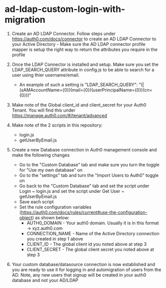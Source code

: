 # ad-ldap-custom-login-with-migration


1. Create an AD LDAP Connector. Follow steps under https://auth0.com/docs/connector to create an AD LDAP Connector to your Active Directory
        - Make sure the AD LDAP connector profile mapper is setup the right way to return the attributes you require in the profile
2. Once the LDAP Connector is installed and setup. Make sure you set the LDAP_SEARCH_QUERY attribute in config.js to be able to search for a user using thier username/email.
    - An example of such a setting is "LDAP_SEARCH_QUERY": "(|(sAMAccountName={0})(mail={0})(userPrincipalName={0})(cn={0}))"
3. Make note of the Global client_id and client_secret for your Auth0 Tenant. You will find this under https://manage.auth0.com/#/tenant/advanced

4. Make note of the 2 scripts in this repository:
    - login.js
    - getUserByEmail.js

5. Create a new Database connection in Auth0 management console and make the following changes
    - Go to the "Custom Database" tab and make sure you turn the toggle for "Use my own database" on
    - Go to the "settings" tab and turn the "Import Users to Auth0" toggle on
    - Go back to the "Custom Database" tab and set the script under Login ~ login.js and set the script under Get User ~ getUserByEmail.js
    - Save each script
    - Set the rule configuration variables (https://auth0.com/docs/rules/current#use-the-configuration-object) as shown below:
        - AUTH0_DOMAIN - Your auth0 domain. Usually it is in this format -> xyz.auth0.com
        - CONNECTION_NAME - Name of the Active Directory connection you created in step 1 above
        - CLIENT_ID - The global client id you noted above at step 3
        - CLIENT_SECRET - The global client secret you noted above at step 3

6. Your custom database/datasource connection is now established and you are ready to use it for logging in and automigration of users from the AD. 
    Note, any new users that signup will be created in your auth0 database and not your AD/LDAP
